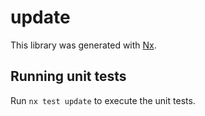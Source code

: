 # update

This library was generated with [Nx](https://nx.dev).

## Running unit tests

Run `nx test update` to execute the unit tests.

